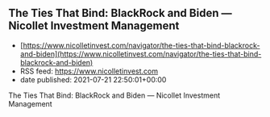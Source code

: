 ## The Ties That Bind: BlackRock and Biden — Nicollet Investment Management
 - [https://www.nicolletinvest.com/navigator/the-ties-that-bind-blackrock-and-biden](https://www.nicolletinvest.com/navigator/the-ties-that-bind-blackrock-and-biden)
 - RSS feed: https://www.nicolletinvest.com
 - date published: 2021-07-21 22:50:01+00:00

The Ties That Bind: BlackRock and Biden — Nicollet Investment Management

